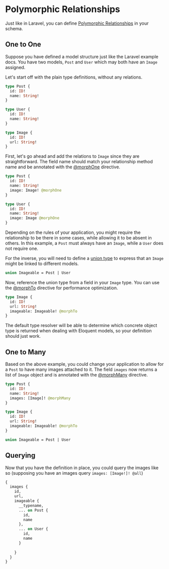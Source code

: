 # Polymorphic Relationships

Just like in Laravel, you can define [Polymorphic Relationships](https://laravel.com/docs/eloquent-relationships#polymorphic-relationships) in your schema.

## One to One

Suppose you have defined a model structure just like the Laravel example docs.
You have two models, `Post` and `User` which may both have an `Image` assigned.

Let's start off with the plain type definitions, without any relations.

```graphql
type Post {
  id: ID!
  name: String!
}

type User {
  id: ID!
  name: String!
}

type Image {
  id: ID!
  url: String!
}
```

First, let's go ahead and add the relations to `Image` since they are straightforward.
The field name should match your relationship method name and be annotated
with the [@morphOne](../api-reference/directives.md#morphone) directive.

```graphql
type Post {
  id: ID!
  name: String!
  image: Image! @morphOne
}

type User {
  id: ID!
  name: String!
  image: Image @morphOne
}
```

Depending on the rules of your application, you might require the relationship
to be there in some cases, while allowing it to be absent in others. In this
example, a `Post` must always have an `Image`, while a `User` does not require one.

For the inverse, you will need to define a [union type](../the-basics/types.md#union)
to express that an `Image` might be linked to different models.

```graphql
union Imageable = Post | User
```

Now, reference the union type from a field in your `Image` type.
You can use the [@morphTo](../api-reference/directives.md#morphto) directive
for performance optimization.

```graphql
type Image {
  id: ID!
  url: String!
  imageable: Imageable! @morphTo
}
```

The default type resolver will be able to determine which concrete object type is returned
when dealing with Eloquent models, so your definition should just work.

## One to Many

Based on the above example, you could change your application to allow
for a `Post` to have many images attached to it.
The field `images` now returns a list of `Image` object and is annotated
with the [@morphMany](../api-reference/directives.md#morphmany) directive.

```graphql
type Post {
  id: ID!
  name: String!
  images: [Image]! @morphMany
}

type Image {
  id: ID!
  url: String!
  imageable: Imageable! @morphTo
}

union Imageable = Post | User
```

## Querying

Now that you have the definition in place, you could query the images like so (supposing you have an images query `images: [Image!]! @all`)

```graphql
{ 
  images {
    id,
    url,
    imageable {
      __typename,
      ... on Post {
        id,
        name
      },
      ... on User {
        id,
        name
      }
      
    }
  }
}
```
